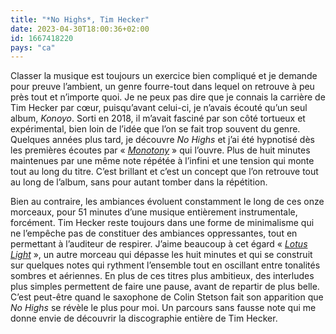 ```yaml
---
title: "*No Highs*, Tim Hecker"
date: 2023-04-30T18:00:36+02:00
id: 1667418220 
pays: "ca"
---
```


Classer la musique est toujours un exercice bien compliqué et je demande pour preuve l’ambient, un genre fourre-tout dans lequel on retrouve à peu près tout et n’importe quoi. Je ne peux pas dire que je connais la carrière de Tim Hecker par cœur, puisqu’avant celui-ci, je n’avais écouté qu’un seul album, *‌Konoyo*. Sorti en 2018, il m’avait fasciné par son côté tortueux et expérimental, bien loin de l’idée que l’on se fait trop souvent du genre. Quelques années plus tard, je découvre *No Highs* et j’ai été hypnotisé dès les premières écoutes par « *[Monotony](https://www.youtube.com/watch?v=H41m_JWiH0o)* » qui l’ouvre. Plus de huit minutes maintenues par une même note répétée à l’infini et une tension qui monte tout au long du titre. C’est brillant et c’est un concept que l’on retrouve tout au long de l’album, sans pour autant tomber dans la répétition.

Bien au contraire, les ambiances évoluent constamment le long de ces onze morceaux, pour 51 minutes d’une musique entièrement instrumentale, forcément. Tim Hecker reste toujours dans une forme de minimalisme qui ne l’empêche pas de constituer des ambiances oppressantes, tout en permettant à l’auditeur de respirer. J’aime beaucoup à cet égard « [*Lotus Light*](https://www.youtube.com/watch?v=oGyq3tVD5E8) », un autre morceau qui dépasse les huit minutes et qui se construit sur quelques notes qui rythment l’ensemble tout en oscillant entre tonalités sombres et aériennes. En plus de ces titres plus ambitieux, des interludes plus simples permettent de faire une pause, avant de repartir de plus belle. C’est peut-être quand le saxophone de Colin Stetson fait son apparition que *No Highs* se révèle le plus pour moi. Un parcours sans fausse note qui me donne envie de découvrir la discographie entière de Tim Hecker. 
